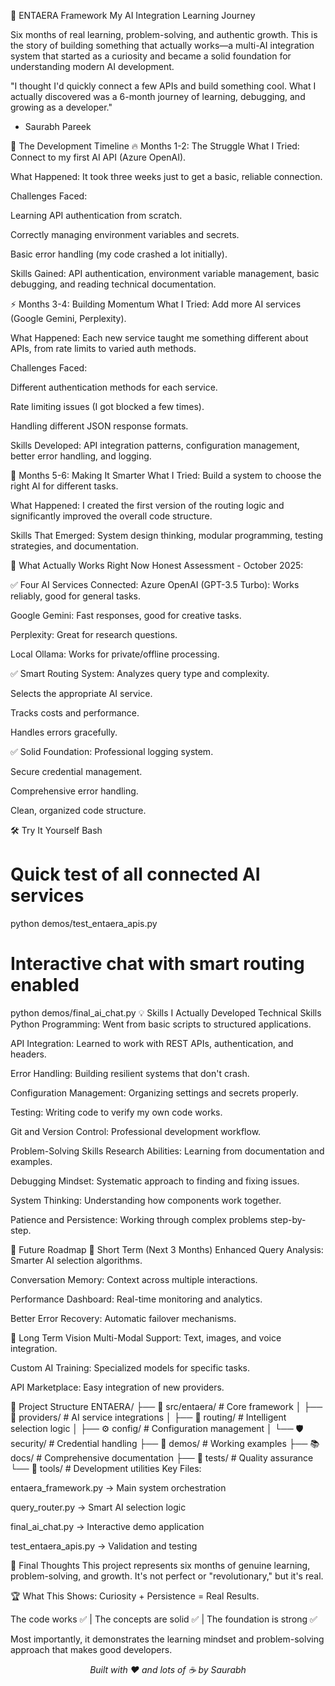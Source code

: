 🚀 ENTAERA Framework
My AI Integration Learning Journey

Six months of real learning, problem-solving, and authentic growth. This is the story of building something that actually works—a multi-AI integration system that started as a curiosity and became a solid foundation for understanding modern AI development.

"I thought I'd quickly connect a few APIs and build something cool. What I actually discovered was a 6-month journey of learning, debugging, and growing as a developer."

- Saurabh Pareek

📖 The Development Timeline
🔥 Months 1-2: The Struggle
What I Tried: Connect to my first AI API (Azure OpenAI).

What Happened: It took three weeks just to get a basic, reliable connection.

Challenges Faced:

Learning API authentication from scratch.

Correctly managing environment variables and secrets.

Basic error handling (my code crashed a lot initially).

Skills Gained: API authentication, environment variable management, basic debugging, and reading technical documentation.

⚡ Months 3-4: Building Momentum
What I Tried: Add more AI services (Google Gemini, Perplexity).

What Happened: Each new service taught me something different about APIs, from rate limits to varied auth methods.

Challenges Faced:

Different authentication methods for each service.

Rate limiting issues (I got blocked a few times).

Handling different JSON response formats.

Skills Developed: API integration patterns, configuration management, better error handling, and logging.

🚀 Months 5-6: Making It Smarter
What I Tried: Build a system to choose the right AI for different tasks.

What Happened: I created the first version of the routing logic and significantly improved the overall code structure.

Skills That Emerged: System design thinking, modular programming, testing strategies, and documentation.

🎯 What Actually Works Right Now
Honest Assessment - October 2025:

✅ Four AI Services Connected:
Azure OpenAI (GPT-3.5 Turbo): Works reliably, good for general tasks.

Google Gemini: Fast responses, good for creative tasks.

Perplexity: Great for research questions.

Local Ollama: Works for private/offline processing.

✅ Smart Routing System:
Analyzes query type and complexity.

Selects the appropriate AI service.

Tracks costs and performance.

Handles errors gracefully.

✅ Solid Foundation:
Professional logging system.

Secure credential management.

Comprehensive error handling.

Clean, organized code structure.

🛠️ Try It Yourself
Bash

# Quick test of all connected AI services
python demos/test_entaera_apis.py

# Interactive chat with smart routing enabled
python demos/final_ai_chat.py
💡 Skills I Actually Developed
Technical Skills
Python Programming: Went from basic scripts to structured applications.

API Integration: Learned to work with REST APIs, authentication, and headers.

Error Handling: Building resilient systems that don't crash.

Configuration Management: Organizing settings and secrets properly.

Testing: Writing code to verify my own code works.

Git and Version Control: Professional development workflow.

Problem-Solving Skills
Research Abilities: Learning from documentation and examples.

Debugging Mindset: Systematic approach to finding and fixing issues.

System Thinking: Understanding how components work together.

Patience and Persistence: Working through complex problems step-by-step.

🔮 Future Roadmap
🔄 Short Term (Next 3 Months)
Enhanced Query Analysis: Smarter AI selection algorithms.

Conversation Memory: Context across multiple interactions.

Performance Dashboard: Real-time monitoring and analytics.

Better Error Recovery: Automatic failover mechanisms.

🌟 Long Term Vision
Multi-Modal Support: Text, images, and voice integration.

Custom AI Training: Specialized models for specific tasks.

API Marketplace: Easy integration of new providers.

📂 Project Structure
ENTAERA/
├── 📁 src/entaera/           # Core framework
│   ├── 🤖 providers/         # AI service integrations
│   ├── 🧠 routing/           # Intelligent selection logic
│   ├── ⚙️ config/            # Configuration management
│   └── 🛡️ security/          # Credential handling
├── 🎯 demos/                 # Working examples
├── 📚 docs/                  # Comprehensive documentation
├── 🧪 tests/                 # Quality assurance
└── 🔧 tools/                 # Development utilities
Key Files:

entaera_framework.py → Main system orchestration

query_router.py → Smart AI selection logic

final_ai_chat.py → Interactive demo application

test_entaera_apis.py → Validation and testing

🎉 Final Thoughts
This project represents six months of genuine learning, problem-solving, and growth. It's not perfect or "revolutionary," but it's real.

🏆 What This Shows:
Curiosity + Persistence = Real Results.

The code works ✅ | The concepts are solid ✅ | The foundation is strong ✅

Most importantly, it demonstrates the learning mindset and problem-solving approach that makes good developers.

<div align="center">
<i>Built with ❤️ and lots of ☕ by Saurabh</i>
</div>
